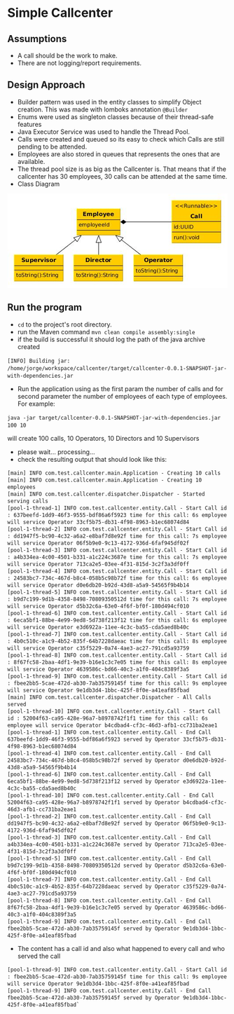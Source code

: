 # Simple Callcenter

## Assumptions

* A call should be the work to make.
* There are not logging/report requirements.

## Design Approach

* Builder pattern was used in the entity classes to simplify Object creation. This was made with lomboks annotation `@Builder`
* Enums were used as singleton classes because of their thread-safe features
* Java Executor Service was used to handle the Thread Pool.
* Calls were created and queued so its easy to check which Calls are still pending to be attended.
* Employees are also stored in queues that represents the ones that are available.
* The thread pool size is as big as the Callcenter is. That means that if the callcenter has 30 employees, 30 calls can be attended at the same time.
* Class Diagram

![entities](img/class1.jpg)

## Run the program

* `cd` to the project's root directory.
* run the Maven command `mvn clean compile assembly:single`
* if the build is successful it should log the path of the java archive created

`[INFO] Building jar: /home/jorge/workspace/callcenter/target/callcenter-0.0.1-SNAPSHOT-jar-with-dependencies.jar`

* Run the application using as the first param the number of calls and for second parameter the number of employees of each type of employees. For example:

`java -jar target/callcenter-0.0.1-SNAPSHOT-jar-with-dependencies.jar 100 10`

will create 100 calls, 10 Operators, 10 Directors and 10 Supervisors

* please wait... processing...
* check the resulting output that should look like this:
```
[main] INFO com.test.callcenter.main.Application - Creating 10 calls
[main] INFO com.test.callcenter.main.Application - Creating 10 employees
[main] INFO com.test.callcenter.dispatcher.Dispatcher - Started serving calls
[pool-1-thread-1] INFO com.test.callcenter.entity.Call - Start Call id : 637beefd-1dd9-46f3-9555-bdf86a6f5923 time for this call: 6s employee will service Operator 33cf5b75-db31-4f98-8963-b1ec68074d84
[pool-1-thread-2] INFO com.test.callcenter.entity.Call - Start Call id : dd1947f5-bc90-4c32-a6a2-e8baf7d8e92f time for this call: 7s employee will service Operator 06f5b9e0-9c13-4172-936d-6faf945df02f
[pool-1-thread-3] INFO com.test.callcenter.entity.Call - Start Call id : a4b334ea-4c00-4501-b331-a1c224c3687e time for this call: 7s employee will service Operator 713ca2e5-03ee-4f31-815d-3c2f3a3df0ff
[pool-1-thread-4] INFO com.test.callcenter.entity.Call - Start Call id : 24583bc7-734c-467d-b8c4-058b5c98b72f time for this call: 6s employee will service Operator d0e6db20-b92d-43d8-a5a9-54565f9b4b14
[pool-1-thread-5] INFO com.test.callcenter.entity.Call - Start Call id : b9d7c199-9d1b-4358-8498-70809350512d time for this call: 7s employee will service Operator d5b32c6a-63e0-4f6f-bf0f-180d494cf010
[pool-1-thread-6] INFO com.test.callcenter.entity.Call - Start Call id : 6eca5bf1-88be-4e99-9ed8-5d738f213f12 time for this call: 6s employee will service Operator e3d6922a-11ee-4c3c-ba55-cda5aed8b40c
[pool-1-thread-7] INFO com.test.callcenter.entity.Call - Start Call id : 4b0c510c-a1c9-4b52-835f-64b7228daeac time for this call: 8s employee will service Operator c35f5229-0a74-4ae3-ac27-791cd5a93759
[pool-1-thread-8] INFO com.test.callcenter.entity.Call - Start Call id : 8f67fc58-2baa-4df1-9e39-b16e1c3c7e05 time for this call: 8s employee will service Operator 4639586c-bd66-40c3-a1f0-404c8389f3a5
[pool-1-thread-9] INFO com.test.callcenter.entity.Call - Start Call id : fbee2bb5-5cae-472d-ab30-7ab35759145f time for this call: 9s employee will service Operator 9e1db3d4-1bbc-425f-8f0e-a41eaf85fbad
[main] INFO com.test.callcenter.dispatcher.Dispatcher - All Calls served
[pool-1-thread-10] INFO com.test.callcenter.entity.Call - Start Call id : 52004f63-ca95-428e-96a7-b8978742f1f1 time for this call: 6s employee will service Operator b4cdbad4-cf3c-46d3-afb1-cc731ba2eae1
[pool-1-thread-1] INFO com.test.callcenter.entity.Call - End Call 637beefd-1dd9-46f3-9555-bdf86a6f5923 served by Operator 33cf5b75-db31-4f98-8963-b1ec68074d84
[pool-1-thread-4] INFO com.test.callcenter.entity.Call - End Call 24583bc7-734c-467d-b8c4-058b5c98b72f served by Operator d0e6db20-b92d-43d8-a5a9-54565f9b4b14
[pool-1-thread-6] INFO com.test.callcenter.entity.Call - End Call 6eca5bf1-88be-4e99-9ed8-5d738f213f12 served by Operator e3d6922a-11ee-4c3c-ba55-cda5aed8b40c
[pool-1-thread-10] INFO com.test.callcenter.entity.Call - End Call 52004f63-ca95-428e-96a7-b8978742f1f1 served by Operator b4cdbad4-cf3c-46d3-afb1-cc731ba2eae1
[pool-1-thread-2] INFO com.test.callcenter.entity.Call - End Call dd1947f5-bc90-4c32-a6a2-e8baf7d8e92f served by Operator 06f5b9e0-9c13-4172-936d-6faf945df02f
[pool-1-thread-3] INFO com.test.callcenter.entity.Call - End Call a4b334ea-4c00-4501-b331-a1c224c3687e served by Operator 713ca2e5-03ee-4f31-815d-3c2f3a3df0ff
[pool-1-thread-5] INFO com.test.callcenter.entity.Call - End Call b9d7c199-9d1b-4358-8498-70809350512d served by Operator d5b32c6a-63e0-4f6f-bf0f-180d494cf010
[pool-1-thread-7] INFO com.test.callcenter.entity.Call - End Call 4b0c510c-a1c9-4b52-835f-64b7228daeac served by Operator c35f5229-0a74-4ae3-ac27-791cd5a93759
[pool-1-thread-8] INFO com.test.callcenter.entity.Call - End Call 8f67fc58-2baa-4df1-9e39-b16e1c3c7e05 served by Operator 4639586c-bd66-40c3-a1f0-404c8389f3a5
[pool-1-thread-9] INFO com.test.callcenter.entity.Call - End Call fbee2bb5-5cae-472d-ab30-7ab35759145f served by Operator 9e1db3d4-1bbc-425f-8f0e-a41eaf85fbad
```
* The content has a call id and also what happened to every call and who served the call
```
[pool-1-thread-9] INFO com.test.callcenter.entity.Call - Start Call id : fbee2bb5-5cae-472d-ab30-7ab35759145f time for this call: 9s employee will service Operator 9e1db3d4-1bbc-425f-8f0e-a41eaf85fbad
[pool-1-thread-9] INFO com.test.callcenter.entity.Call - End Call fbee2bb5-5cae-472d-ab30-7ab35759145f served by Operator 9e1db3d4-1bbc-425f-8f0e-a41eaf85fbad`
```
